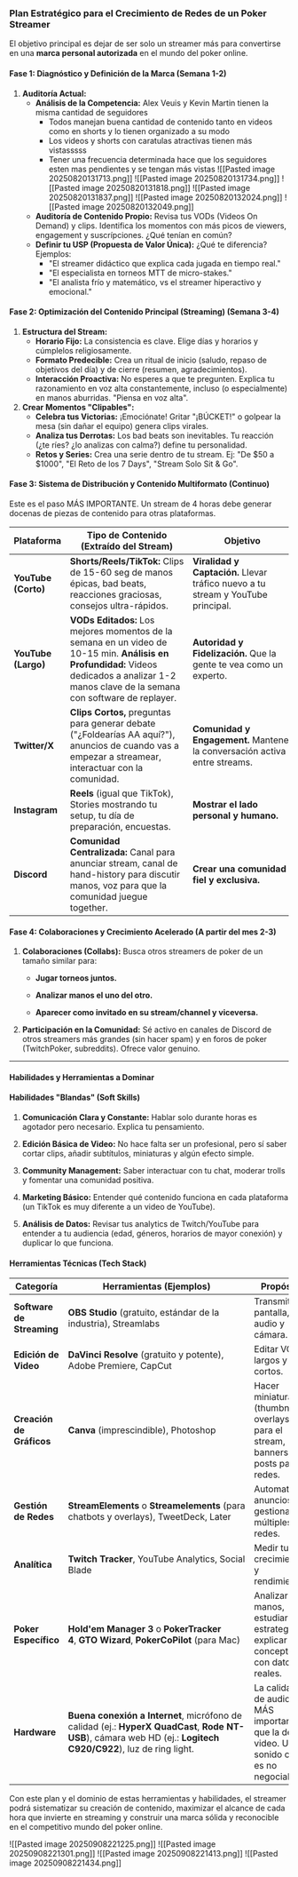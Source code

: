 ### Plan Estratégico para el Crecimiento de Redes de un Poker Streamer
El objetivo principal es dejar de ser solo un streamer más para convertirse en una **marca personal autorizada** en el mundo del poker online.

#### **Fase 1: Diagnóstico y Definición de la Marca (Semana 1-2)**

1. **Auditoría Actual:**
    - **Análisis de la Competencia:** Alex Veuis y Kevin Martin tienen la misma cantidad de seguidores
	    - Todos manejan buena cantidad de contenido tanto en videos como en shorts y lo tienen organizado a su modo
	    - Los videos y shorts con caratulas atractivas tienen más vistasssss
	    - Tener una frecuencia determinada hace que los seguidores esten mas pendientes y se tengan más vistas
        ![[Pasted image 20250820131713.png]]
        ![[Pasted image 20250820131734.png]]
        ![[Pasted image 20250820131818.png]]
        ![[Pasted image 20250820131837.png]]
        ![[Pasted image 20250820132024.png]]
        ![[Pasted image 20250820132049.png]]
    - **Auditoría de Contenido Propio:** Revisa tus VODs (Videos On Demand) y clips. Identifica los momentos con más picos de viewers, engagement y suscrípciones. ¿Qué tenían en común?
    - **Definir tu USP (Propuesta de Valor Única):** ¿Qué te diferencia? Ejemplos:
        - "El streamer didáctico que explica cada jugada en tiempo real."
        - "El especialista en torneos MTT de micro-stakes."
        - "El analista frío y matemático, vs el streamer hiperactivo y emocional."
#### **Fase 2: Optimización del Contenido Principal (Streaming) (Semana 3-4)**
1. **Estructura del Stream:**
    - **Horario Fijo:** La consistencia es clave. Elige días y horarios y cúmplelos religiosamente.
    - **Formato Predecible:** Crea un ritual de inicio (saludo, repaso de objetivos del día) y de cierre (resumen, agradecimientos).
    - **Interacción Proactiva:** No esperes a que te pregunten. Explica tu razonamiento en voz alta constantemente, incluso (o especialmente) en manos aburridas. "Piensa en voz alta".
2. **Crear Momentos "Clipables":**
    - **Celebra tus Victorias:** ¡Emociónate! Gritar "¡BÚCKET!" o golpear la mesa (sin dañar el equipo) genera clips virales.
    - **Analiza tus Derrotas:** Los bad beats son inevitables. Tu reacción (¿te ríes? ¿lo analizas con calma?) define tu personalidad.
    - **Retos y Series:** Crea una serie dentro de tu stream. Ej: "De $50 a $1000", "El Reto de los 7 Days", "Stream Solo Sit & Go".
#### **Fase 3: Sistema de Distribución y Contenido Multiformato (Continuo)**

Este es el paso MÁS IMPORTANTE. Un stream de 4 horas debe generar docenas de piezas de contenido para otras plataformas.

|Plataforma|Tipo de Contenido (Extraído del Stream)|Objetivo|
|---|---|---|
|**YouTube (Corto)**|**Shorts/Reels/TikTok:** Clips de 15-60 seg de manos épicas, bad beats, reacciones graciosas, consejos ultra-rápidos.|**Viralidad y Captación.** Llevar tráfico nuevo a tu stream y YouTube principal.|
|**YouTube (Largo)**|**VODs Editados:** Los mejores momentos de la semana en un video de 10-15 min. **Análisis en Profundidad:** Videos dedicados a analizar 1-2 manos clave de la semana con software de replayer.|**Autoridad y Fidelización.** Que la gente te vea como un experto.|
|**Twitter/X**|**Clips Cortos,** preguntas para generar debate ("¿Foldearías AA aquí?"), anuncios de cuando vas a empezar a streamear, interactuar con la comunidad.|**Comunidad y Engagement.** Mantener la conversación activa entre streams.|
|**Instagram**|**Reels** (igual que TikTok), Stories mostrando tu setup, tu día de preparación, encuestas.|**Mostrar el lado personal y humano.**|
|**Discord**|**Comunidad Centralizada:** Canal para anunciar stream, canal de hand-history para discutir manos, voz para que la comunidad juegue together.|**Crear una comunidad fiel y exclusiva.**|

#### **Fase 4: Colaboraciones y Crecimiento Acelerado (A partir del mes 2-3)**

1. **Colaboraciones (Collabs):** Busca otros streamers de poker de un tamaño similar para:
    
    - **Jugar torneos juntos.**
        
    - **Analizar manos el uno del otro.**
        
    - **Aparecer como invitado en su stream/channel y viceversa.**
        
2. **Participación en la Comunidad:** Sé activo en canales de Discord de otros streamers más grandes (sin hacer spam) y en foros de poker (TwitchPoker, subreddits). Ofrece valor genuino.
    

---

#### **Habilidades y Herramientas a Dominar**

#### **Habilidades "Blandas" (Soft Skills)**

1. **Comunicación Clara y Constante:** Hablar solo durante horas es agotador pero necesario. Explica tu pensamiento.
    
2. **Edición Básica de Video:** No hace falta ser un profesional, pero sí saber cortar clips, añadir subtítulos, miniaturas y algún efecto simple.
    
3. **Community Management:** Saber interactuar con tu chat, moderar trolls y fomentar una comunidad positiva.
    
4. **Marketing Básico:** Entender qué contenido funciona en cada plataforma (un TikTok es muy diferente a un video de YouTube).
    
5. **Análisis de Datos:** Revisar tus analytics de Twitch/YouTube para entender a tu audiencia (edad, géneros, horarios de mayor conexión) y duplicar lo que funciona.
    

#### **Herramientas Técnicas (Tech Stack)**

|Categoría|Herramientas (Ejemplos)|Propósito|
|---|---|---|
|**Software de Streaming**|**OBS Studio** (gratuito, estándar de la industria), Streamlabs|Transmitir tu pantalla, audio y cámara.|
|**Edición de Video**|**DaVinci Resolve** (gratuito y potente), Adobe Premiere, CapCut|Editar VODs largos y clips cortos.|
|**Creación de Gráficos**|**Canva** (imprescindible), Photoshop|Hacer miniaturas (thumbnails), overlays para el stream, banners, posts para redes.|
|**Gestión de Redes**|**StreamElements** o **Streamelements** (para chatbots y overlays), TweetDeck, Later|Automatizar anuncios, gestionar múltiples redes.|
|**Analítica**|**Twitch Tracker**, YouTube Analytics, Social Blade|Medir tu crecimiento y rendimiento.|
|**Poker Específico**|**Hold'em Manager 3** o **PokerTracker 4**, **GTO Wizard**, **PokerCoPilot** (para Mac)|Analizar tus manos, estudiar estrategia, explicar conceptos con datos reales.|
|**Hardware**|**Buena conexión a Internet**, micrófono de calidad (ej.: **HyperX QuadCast**, **Rode NT-USB**), cámara web HD (ej.: **Logitech C920/C922**), luz de ring light.|La calidad de audio es MÁS importante que la de video. Un sonido claro es no negociable.|

Con este plan y el dominio de estas herramientas y habilidades, el streamer podrá sistematizar su creación de contenido, maximizar el alcance de cada hora que invierte en streaming y construir una marca sólida y reconocible en el competitivo mundo del poker online.



![[Pasted image 20250908221225.png]]
![[Pasted image 20250908221301.png]]
![[Pasted image 20250908221413.png]]
![[Pasted image 20250908221434.png]]
